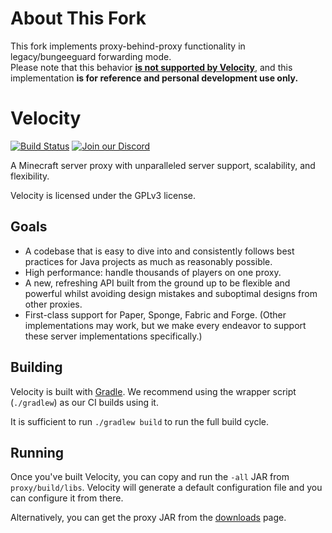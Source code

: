 # About This Fork
This fork implements proxy-behind-proxy functionality in legacy/bungeeguard forwarding mode.  
Please note that this behavior **[is not supported by Velocity](https://docs.papermc.io/velocity/server-compatibility#proxy-behind-proxy-bungeecord-velocity-)**, and this implementation **is for reference and personal development use only.**

# Velocity

[![Build Status](https://img.shields.io/github/actions/workflow/status/PaperMC/Velocity/gradle.yml)](https://papermc.io/downloads/velocity)
[![Join our Discord](https://img.shields.io/discord/289587909051416579.svg?logo=discord&label=)](https://discord.gg/papermc)

A Minecraft server proxy with unparalleled server support, scalability,
and flexibility.

Velocity is licensed under the GPLv3 license.

## Goals

* A codebase that is easy to dive into and consistently follows best practices
  for Java projects as much as reasonably possible.
* High performance: handle thousands of players on one proxy.
* A new, refreshing API built from the ground up to be flexible and powerful
  whilst avoiding design mistakes and suboptimal designs from other proxies.
* First-class support for Paper, Sponge, Fabric and Forge. (Other implementations
  may work, but we make every endeavor to support these server implementations
  specifically.)
  
## Building

Velocity is built with [Gradle](https://gradle.org). We recommend using the
wrapper script (`./gradlew`) as our CI builds using it.

It is sufficient to run `./gradlew build` to run the full build cycle.

## Running

Once you've built Velocity, you can copy and run the `-all` JAR from
`proxy/build/libs`. Velocity will generate a default configuration file
and you can configure it from there.

Alternatively, you can get the proxy JAR from the [downloads](https://papermc.io/downloads/velocity)
page.
